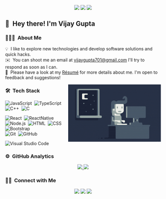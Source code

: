 <p align="center">
<!-- <a href="https://www.adityavsingh.com"><img src="https://img.shields.io/badge/-adityavsingh.com-3423A6?style=flat-square&logo=Google-Chrome&logoColor=white"/></a> -->
<a href="https://linkedin.com/in/vijay-gupta-317801161/"><img src="https://img.shields.io/badge/-vijay%20Gupta-0077B5?style=flat-square&logo=Linkedin&logoColor=white"/></a>
<a href="mailto:vijaygupta701@gmail.com"><img src="https://img.shields.io/badge/-vijaygupta701@gmail.com-D14836?style=flat-square&logo=Gmail&logoColor=white"/></a>
<!-- <a href="https://instagram.com/adityavs_"><img src="https://img.shields.io/badge/-@adityavs__-E4405F?style=flat-square&logo=Instagram&logoColor=white"/></a> -->
<!-- <a href="https://facebook.com/AVS1508"><img src="https://img.shields.io/badge/-@AVS1508-1877F2?style=flat-square&logo=Facebook&logoColor=white"/></a> -->
<a href="https://www.behance.net"><img src="https://img.shields.io/badge/-@VG100-1769FF?style=flat-square&logo=Behance&logoColor=white"/></a>
</p>

## 👋 &nbsp;Hey there! I'm Vijay Gupta

### 👨🏻‍💻 &nbsp;About Me

💡 &nbsp;I like to explore new technologies and develop software solutions and quick hacks.\
✉️ &nbsp;You can shoot me an email at vijaygupta701@gmail.com I'll try to respond as soon as I can.\
📄 &nbsp;Please have a look at my [Résumé](https://drive.google.com/file/d/1RZJ24QNRUD_p0Fq9WiSO63bKyMIFoUDL/view?usp=sharing) for more details about me. I'm open to feedback and suggestions!

<img alt="Night Coding" src="https://raw.githubusercontent.com/AVS1508/AVS1508/master/assets/Night-Coding.gif" align="right"/>

### 🛠 &nbsp;Tech Stack

<!-- ![Python](https://img.shields.io/badge/-Python-333333?style=flat&logo=python)&nbsp; -->
<!-- ![Java](https://img.shields.io/badge/-Java-333333?style=flat&logo=Java&logoColor=FFA518)&nbsp;-->
![JavaScript](https://img.shields.io/badge/-JavaScript-333333?style=flat&logo=javascript)&nbsp;
![TypeScript](https://img.shields.io/badge/-TypeScript-333333?style=flat&logo=typescript)&nbsp;
![C++](https://img.shields.io/badge/-C++-333333?style=flat&logo=C%2B%2B&logoColor=00599C)&nbsp;
![C](https://img.shields.io/badge/-C-333333?style=flat&logo=C&logoColor=A8B9CC)&nbsp;
<!-- ![R (Statistics)](https://img.shields.io/badge/-R-333333?style=flat&logo=R&logoColor=276DC3)\ -->
![React](https://img.shields.io/badge/-React-333333?style=flat&logo=react)&nbsp;
![ReactNative](https://img.shields.io/badge/-ReactNative-333333?style=flat&logo=React)&nbsp;
![Node.js](https://img.shields.io/badge/-Node.js-333333?style=flat&logo=node.js)&nbsp;
![HTML](https://img.shields.io/badge/-HTML-333333?style=flat&logo=HTML5)&nbsp;
![CSS](https://img.shields.io/badge/-CSS-333333?style=flat&logo=CSS3&logoColor=1572B6)&nbsp;
![Bootstrap](https://img.shields.io/badge/-Bootstrap-333333?style=flat&logo=bootstrap&logoColor=563D7C)\
![Git](https://img.shields.io/badge/-Git-333333?style=flat&logo=git)&nbsp;
![GitHub](https://img.shields.io/badge/-GitHub-333333?style=flat&logo=github)&nbsp;
<!-- ![Markdown](https://img.shields.io/badge/-Markdown-333333?style=flat&logo=markdown)\ -->
![Visual Studio Code](https://img.shields.io/badge/-Visual%20Studio%20Code-333333?style=flat&logo=visual-studio-code&logoColor=007ACC)&nbsp;
<!-- ![RStudio](https://img.shields.io/badge/-RStudio-333333?style=flat&logo=rstudio)&nbsp;
![Eclipse](https://img.shields.io/badge/-Eclipse-333333?style=flat&logo=eclipse-ide&logoColor=2C2255)\
![Illustrator](https://img.shields.io/badge/-Illustrator-333333?style=flat&logo=adobe-illustrator)&nbsp;
![Photoshop](https://img.shields.io/badge/-Photoshop-333333?style=flat&logo=adobe-photoshop)&nbsp;
![InDesign](https://img.shields.io/badge/-InDesign-333333?style=flat&logo=adobe-indesign) -->

### ⚙️ &nbsp;GitHub Analytics

<p align="center">
<a href="https://github.com/vg100">
  <img height="180em" src="https://github-readme-stats-eight-theta.vercel.app/api?username=vg100&show_icons=true&theme=react&include_all_commits=true&count_private=true"/>
  <img height="180em" src="https://github-readme-stats-eight-theta.vercel.app/api/top-langs/?username=vg100&layout=compact&langs_count=8&theme=react"/>
</a>
</p>

### 🤝🏻 &nbsp;Connect with Me

<p align="center">
<!-- <a href="https://www.adityavsingh.com"><img src="https://img.shields.io/badge/-adityavsingh.com-3423A6?style=flat-square&logo=Google-Chrome&logoColor=white"/></a> -->
<a href="https://linkedin.com/in/vijay-gupta-317801161/"><img src="https://img.shields.io/badge/-vijay%20Gupta-0077B5?style=flat-square&logo=Linkedin&logoColor=white"/></a>
<a href="mailto:vijaygupta701@gmail.com"><img src="https://img.shields.io/badge/-vijaygupta701@gmail.com-D14836?style=flat-square&logo=Gmail&logoColor=white"/></a>
<!-- <a href="https://instagram.com/adityavs_"><img src="https://img.shields.io/badge/-@adityavs__-E4405F?style=flat-square&logo=Instagram&logoColor=white"/></a> -->
<!-- <a href="https://facebook.com/AVS1508"><img src="https://img.shields.io/badge/-@AVS1508-1877F2?style=flat-square&logo=Facebook&logoColor=white"/></a> -->
<a href="https://www.behance.net"><img src="https://img.shields.io/badge/-@VG100-1769FF?style=flat-square&logo=Behance&logoColor=white"/></a>
</p>
